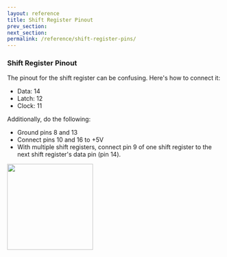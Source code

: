 ```yaml
---
layout: reference
title: Shift Register Pinout
prev_section: 
next_section: 
permalink: /reference/shift-register-pins/
---
```


### Shift Register Pinout

The pinout for the shift register can be confusing. Here's how to connect it:

- Data: 14
- Latch: 12
- Clock: 11

Additionally, do the following:

- Ground pins 8 and 13
- Connect pins 10 and 16 to +5V
- With multiple shift registers, connect pin 9 of one shift register to the next shift register's data pin (pin 14).

<img src="http://bildr.org/blog/wp-content/uploads/2011/02/574px-SN74HC595-pinout.png" style="width: 200px"/>